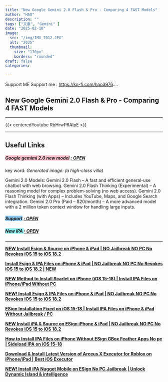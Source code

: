 ```yaml
---
title: "New Google Gemini 2.0 Flash & Pro - Comparing 4 FAST Models"
author: "HAO"
description: ""
tags: ["文章", "Gemini" ]
date: "2025-02-10"
image:
  src: "/img/IMG_7012.JPG"
  alt: "2025"
  thumbnail:
    size: "170px"
    borders: "rounded"
draft: false
categories:

---
```


Support ME 
Support me : https://ko-fi.com/hao3976....
<!--more-->

## **New Google Gemini 2.0 Flash & Pro - Comparing 4 FAST Models**

---
{{< centeredYoutube RbHrwP6AIpE >}}

---

## **Useful Links**

##### **<font style="background: pink"> Google gemimi 2.0 new model</font>** **[  : OPEN](https://gemini.google.com/)**

key word: *Generated image: (a high-class villa)*

Gemini 2.0 Models:
Gemini 2.0 Flash – A fast and efficient general-use chatbot with web browsing.
Gemini 2.0 Flash Thinking (Experimental) – A reasoning model for complex problem-solving (no web access).
Gemini 2.0 Flash Thinking (with Apps) – Includes YouTube, Maps, and Google Search integration.
Gemini 2.0 Pro (Paid – $20/month) – A more advanced model with a 2 million token context window for handling large inputs.

##### **<and font style="background: #8dc7f0 "> Support</font>** **[  : OPEN](https://ko-fi.com/hao3976)**

##### **<and font style="background: #8dedf0 "> New iPA </font>** **[  : OPEN](https://www.patreon.com/hao8?utm_medium=unknown&utm_source=join_link&utm_campaign=creatorshare_creator&utm_content=copyLink)**

---

**[NEW Install Esign & Source on iPhone & iPad | NO Jailbreak NO PC No Revokes iOS 15 to iOS 18.2](https://youtu.be/6v36u9J26ZA)**

**[Install Esign & IPA Files on iPhone & iPad | NO Jailbreak NO PC No Revokes iOS 15 to iOS 18.2 | NEW](https://youtu.be/ygGUh-kUyd0)**

**[NEW Method to Install Scarlet on iPhone (iOS 15-18) | Install IPA Files on iPhone/iPad Without PC](https://youtu.be/jKOxTGtw5Io)**

**[NEW! Install Esign & IPA Files on iPhone & iPad | NO Jailbreak NO PC No Revokes iOS 15 to iOS 18.2](https://youtu.be/CifAaIlf8J0)**

**[ESign Installation Fixed on iOS 15-18 | Install IPA Files on iPhone & iPad Without Jailbreak / PC](https://youtu.be/QHFRzVgpCsQ)**

**[NEW Install iPA & Source on ESign iPhone & iPad | NO Jailbreak NO PC No Revokes iOS 15 to iOS 18.2](https://youtu.be/8zuNH1s0FcM)**

**[How to Install IPA Files on iPhone Without ESign GBox Feather Apps No pc | Sideload IPA on iOS 15–18](https://youtu.be/fXHU9EDGykw)**

**[Download & Install Latest Version of Arceus X Executor for Roblox on iPhone/iPad | Best iOS Executor](https://youtu.be/B97c2iFOmjY)**

**[NEW! Install iPA Nugget Mobile on ESign No PC,Jailbreak | Unlock Dynamic Island & intelligence](https://youtu.be/NG-mlEVlh1g)**